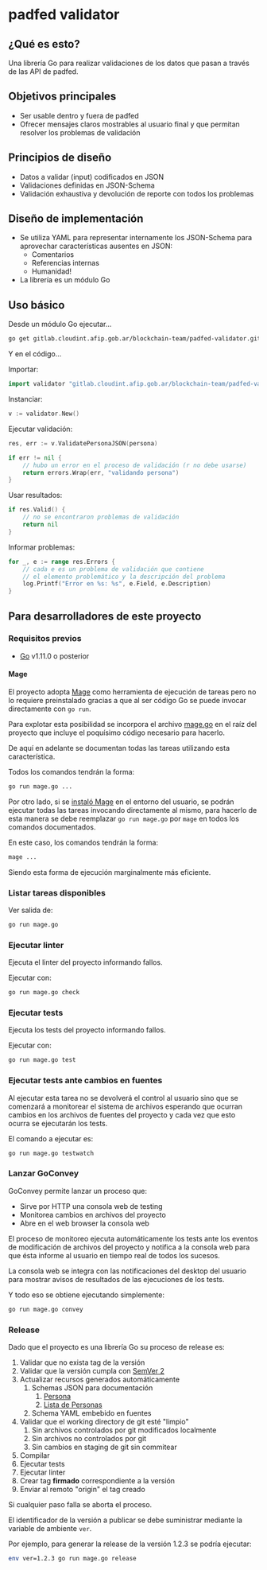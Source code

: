# padfed validator

## ¿Qué es esto?

Una librería Go para realizar validaciones de los datos que pasan a través de las API de padfed.

## Objetivos principales

- Ser usable dentro y fuera de padfed
- Ofrecer mensajes claros mostrables al usuario final y que permitan resolver los problemas de validación

## Principios de diseño

- Datos a validar (input) codificados en JSON
- Validaciones definidas en JSON-Schema
- Validación exhaustiva y devolución de reporte con todos los problemas

## Diseño de implementación

- Se utiliza YAML para representar internamente los JSON-Schema para aprovechar características ausentes en JSON:
  - Comentarios
  - Referencias internas
  - Humanidad!
- La librería es un módulo Go

## Uso básico

Desde un módulo Go ejecutar...

```sh
go get gitlab.cloudint.afip.gob.ar/blockchain-team/padfed-validator.git
```

Y en el código...

Importar:

```go
import validator "gitlab.cloudint.afip.gob.ar/blockchain-team/padfed-validator"
```

Instanciar:

```go
v := validator.New()
```

Ejecutar validación:

```go
res, err := v.ValidatePersonaJSON(persona)

if err != nil {
    // hubo un error en el proceso de validación (r no debe usarse)
    return errors.Wrap(err, "validando persona")
}
```

Usar resultados:

```go
if res.Valid() {
    // no se encontraron problemas de validación
    return nil
}
```

Informar problemas:

```go
for _, e := range res.Errors {
    // cada e es un problema de validación que contiene
    // el elemento problemático y la descripción del problema
    log.Printf("Error en %s: %s", e.Field, e.Description)
}
```

## Para desarrolladores de este proyecto

### Requisitos previos

- [Go](https://golang.org/dl/) v1.11.0 o posterior

#### Mage

El proyecto adopta [Mage](https://magefile.org/) como herramienta de ejecución de tareas pero no lo requiere preinstalado gracias a que al ser código Go se puede invocar directamente con `go run`.

Para explotar esta posibilidad se incorpora el archivo [mage.go](mage.go) en el raíz del proyecto que incluye el poquísimo código necesario para hacerlo.

De aquí en adelante se documentan todas las tareas utilizando esta característica.

Todos los comandos tendrán la forma:

```sh
go run mage.go ...
```

Por otro lado, si se [instaló Mage](https://magefile.org/#installation) en el entorno del usuario, se podrán ejecutar todas las tareas invocando directamente al mismo, para hacerlo de esta manera se debe reemplazar `go run mage.go` por `mage` en todos los comandos documentados.

En este caso, los comandos tendrán la forma:

```sh
mage ...
```

Siendo esta forma de ejecución marginalmente más eficiente.

### Listar tareas disponibles

Ver salida de:

```sh
go run mage.go
```

### Ejecutar linter

Ejecuta el linter del proyecto informando fallos.

Ejecutar con:

```sh
go run mage.go check
```

### Ejecutar tests

Ejecuta los tests del proyecto informando fallos.

Ejecutar con:

```sh
go run mage.go test
```

### Ejecutar tests ante cambios en fuentes

Al ejecutar esta tarea no se devolverá el control al usuario sino que se comenzará a monitorear el sistema de archivos esperando que ocurran cambios en los archivos de fuentes del proyecto y cada vez que esto ocurra se ejecutarán los tests.

El comando a ejecutar es:

```sh
go run mage.go testwatch
```

### Lanzar GoConvey

GoConvey permite lanzar un proceso que:

- Sirve por HTTP una consola web de testing
- Monitorea cambios en archivos del proyecto
- Abre en el web browser la consola web

El proceso de monitoreo ejecuta automáticamente los tests ante los eventos de modificación de archivos del proyecto y notifica a la consola web para que ésta informe al usuario en tiempo real de todos los sucesos.

La consola web se integra con las notificaciones del desktop del usuario para mostrar avisos de resultados de las ejecuciones de los tests.

Y todo eso se obtiene ejecutando simplemente:

```sh
go run mage.go convey
```

### Release

Dado que el proyecto es una librería Go su proceso de release es:

1. Validar que no exista tag de la versión
2. Validar que la versión cumpla con [SemVer 2](https://semver.org/spec/v2.0.0.html)
3. Actualizar recursos generados automáticamente
   1. Schemas JSON para documentación
      1. [Persona](doc/schemas/persona.json)
      2. [Lista de Personas](doc/schemas/persona-list.json)
   2. Schema YAML embebido en fuentes
4. Validar que el working directory de git esté "limpio"
   1. Sin archivos controlados por git modificados localmente
   2. Sin archivos no controlados por git
   3. Sin cambios en staging de git sin commitear
5. Compilar
6. Ejecutar tests
7. Ejecutar linter
8. Crear tag **firmado** correspondiente a la versión
9. Enviar al remoto "origin" el tag creado

Si cualquier paso falla se aborta el proceso.

El identificador de la versión a publicar se debe suministrar mediante la variable de ambiente `ver`.

Por ejemplo, para generar la release de la versión 1.2.3 se podría ejecutar:

```sh
env ver=1.2.3 go run mage.go release
```
